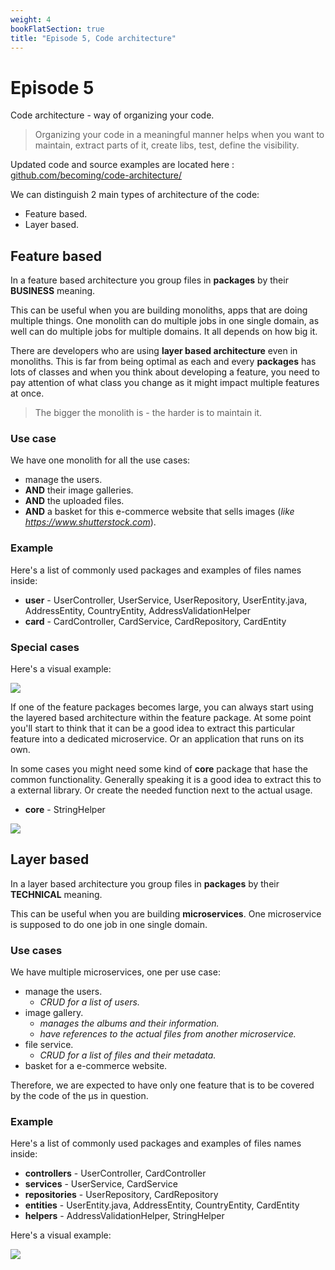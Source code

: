 ```yaml
---
weight: 4
bookFlatSection: true
title: "Episode 5, Code architecture"
---
```


# Episode 5

Code architecture - way of organizing your code.

> Organizing your code in a meaningful manner helps when you want to
> maintain, extract parts of it, create libs, test, define the visibility.

Updated code and source examples are located here : [github.com/becoming/code-architecture/](https://github.com/becoming/code-architecture/)

We can distinguish 2 main types of architecture of the code: 
 - Feature based.
 - Layer based.

## Feature based

In a feature based architecture you group files in __packages__ by their __BUSINESS__ meaning.

This can be useful when you are building monoliths, apps that are doing multiple things.
One monolith can do multiple jobs in one single domain, as well can do multiple jobs for multiple domains.
It all depends on how big it.

There are developers who are using __layer based architecture__ even in monoliths. This is far from being optimal
as each and every __packages__ has lots of classes and when you think about developing a feature, you need to pay
attention of what class you change as it might impact multiple features at once.

> The bigger the monolith is - the harder is to maintain it.

### Use case

We have one monolith for all the use cases:
- manage the users.
- __AND__ their image galleries.
- __AND__ the uploaded files.
- __AND__ a basket for this e-commerce website that sells images (_like https://www.shutterstock.com_).

### Example

Here's a list of commonly used packages and examples of files names inside:

- __user__ - UserController, UserService, UserRepository, UserEntity.java, AddressEntity, CountryEntity, AddressValidationHelper
- __card__ - CardController, CardService, CardRepository, CardEntity

### Special cases

Here's a visual example:

![](file-tree.png)


If one of the feature packages becomes large, you can always start using the layered based architecture within the feature package.
At some point you'll start to think that it can be a good idea to extract this particular feature into a dedicated microservice.
Or an application that runs on its own.

In some cases you might need some kind of __core__ package that hase the common functionality.
Generally speaking it is a good idea to extract this to a external library. Or create the needed function next to the actual usage.

- __core__ - StringHelper

![](https://github.com/becoming/code-architecture/blob/master/feature-based-architecture/file-tree.png) 

## Layer based

In a layer based architecture you group files in __packages__ by their __TECHNICAL__ meaning.

This can be useful when you are building __microservices__.
One microservice is supposed to do one job in one single domain.

### Use cases

We have multiple microservices, one per use case:
- manage the users.
  - _CRUD for a list of users._
- image gallery.
  - _manages the albums and their information._
  - _have references to the actual files from another microservice._
- file service.
  - _CRUD for a list of files and their metadata._
- basket for a e-commerce website.

Therefore, we are expected to have only one feature that is to be covered by the code of the µs in question.

### Example

Here's a list of commonly used packages and examples of files names inside:

- __controllers__ - UserController, CardController
- __services__ - UserService, CardService
- __repositories__ - UserRepository, CardRepository
- __entities__ - UserEntity.java, AddressEntity, CountryEntity, CardEntity
- __helpers__ - AddressValidationHelper, StringHelper

Here's a visual example:

![](https://raw.githubusercontent.com/becoming/code-architecture/master/layer-based-architecture/file-tree.png)